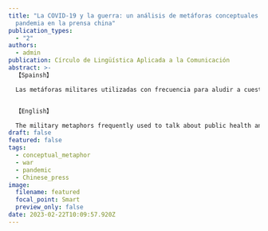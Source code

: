 ```yaml
---
title: "La COVID-19 y la guerra: un análisis de metáforas conceptuales de la
  pandemia en la prensa china"
publication_types:
  - "2"
authors:
  - admin
publication: Círculo de Lingüística Aplicada a la Comunicación
abstract: >-
  【Spainsh】

  Las metáforas militares utilizadas con frecuencia para aludir a cuestiones de salud y sanidad públicas generan controversias entre profesionales y académicos. Los debates en torno a la pandemia de la COVID-19 constituyen un nuevo episodio de este fenómeno. Este trabajo tiene como objetivo analizar las metáforas conceptuales utilizadas por la prensa china para representar la pandemia provocada por la COVID-19 y que tienen como dominio fuente la guerra o la milicia.  Basado en un corpus de 679 textos de noticias y de artículos de opinión correspondientes a un periodo de 18 meses, se han identificado principalmente unos factores claves de la conceptualización: la GUERRA, el SOLDADO, el ENEMIGO, el PIONERO, el CÓMPLICE y el ARMA. Las muestras extraídas ponen de manifiesto que el uso de las expresiones metafóricas relacionadas con el dominio fuente de la guerra está asociado a los entornos políticos, culturales y socioeconómicos específicos de China. Dado que aquellas expresiones han sido ampliamente aceptadas en los periódicos chinos sobre la actual pandemia, una mejor comprensión de este tema arrojará luz sobre cómo China influye en la opinión pública y moldea la agenda pública tanto nacional como global.


  【English】

  The military metaphors frequently used to talk about public health and sanitation issues generate controversies among professionals and academics. The debates around the COVID-19 pandemic constitute a new episode of this phenomenon. This paper aims to analyze the conceptual metaphors, whose source domain is war or the military, used by the Chinese press to represent the pandemic caused by COVID-19. Based on a corpus of 679 news texts and opinion articles corresponding to a period of 18 months, some key factors of conceptualization have been identified: WAR, SOLDIER, ENEMY, PIONEER, ACCOMPLICE and WEAPON. The samples extracted show that the use of metaphorical expressions related to the source domain of WAR is associated with the specific political, cultural and socioeconomic environments of China. Since those expressions have been widely accepted in Chinese newspapers about the current pandemic, a better understanding of this topic will shed light on how China influences public opinion and shapes the public agenda both domestically and globally.
draft: false
featured: false
tags:
  - conceptual_metaphor
  - war
  - pandemic
  - Chinese_press
image:
  filename: featured
  focal_point: Smart
  preview_only: false
date: 2023-02-22T10:09:57.920Z
---
```

